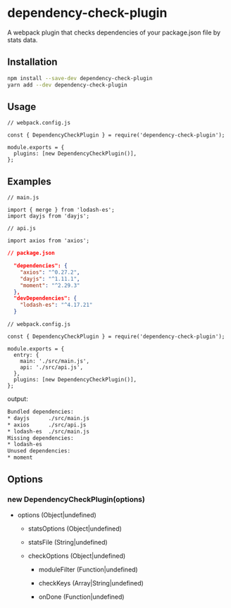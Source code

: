 # dependency-check-plugin

A webpack plugin that checks dependencies of your package.json file by stats data.

## Installation

```bash
npm install --save-dev dependency-check-plugin
yarn add --dev dependency-check-plugin
```

## Usage

```JS
// webpack.config.js

const { DependencyCheckPlugin } = require('dependency-check-plugin');

module.exports = {
  plugins: [new DependencyCheckPlugin()],
};
```

## Examples

```JS
// main.js

import { merge } from 'lodash-es';
import dayjs from 'dayjs';
```

```JS
// api.js

import axios from 'axios';
```

```JSON
// package.json

  "dependencies": {
    "axios": "^0.27.2",
    "dayjs": "^1.11.1",
    "moment": "^2.29.3"
  },
  "devDependencies": {
    "lodash-es": "^4.17.21"
  }
```

```JS
// webpack.config.js

const { DependencyCheckPlugin } = require('dependency-check-plugin');

module.exports = {
  entry: {
    main: './src/main.js',
    api: './src/api.js',
  },
  plugins: [new DependencyCheckPlugin()],
};
```

output:

```bash
Bundled dependencies:
* dayjs      ./src/main.js
* axios      ./src/api.js
* lodash-es  ./src/main.js
Missing dependencies:
* lodash-es
Unused dependencies:
* moment
```

## Options

### new DependencyCheckPlugin(options)

- options (Object|undefined)

  - statsOptions (Object|undefined)

  - statsFile (String|undefined)

  - checkOptions (Object|undefined)

    - moduleFilter (Function|undefined)

    - checkKeys (Array|String|undefined)

    - onDone (Function|undefined)
